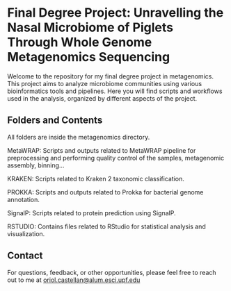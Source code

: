 # Final Degree Project: Unravelling the Nasal Microbiome of Piglets Through Whole Genome Metagenomics Sequencing

Welcome to the repository for my final degree project in metagenomics. This project aims to analyze microbiome communities using various bioinformatics tools and pipelines. Here you will find scripts and workflows used in the analysis, organized by different aspects of the project.

## Folders and Contents
All folders are inside the metagenomics directory.


MetaWRAP: Scripts and outputs related to MetaWRAP pipeline for preprocessing and performing quality control of the samples, metagenomic assembly, binning...


KRAKEN: Scripts related to Kraken 2 taxonomic classification.


PROKKA: Scripts and outputs related to Prokka for bacterial genome annotation.


SignalP: Scripts related to protein prediction using SignalP.


RSTUDIO: Contains files related to RStudio for statistical analysis and visualization.



## Contact
For questions, feedback, or other opportunities, please feel free to reach out to me at oriol.castellan@alum.esci.upf.edu


